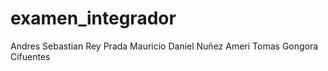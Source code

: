 # examen_integrador

Andres Sebastian Rey Prada
Mauricio Daniel Nuñez Ameri
Tomas Gongora Cifuentes
